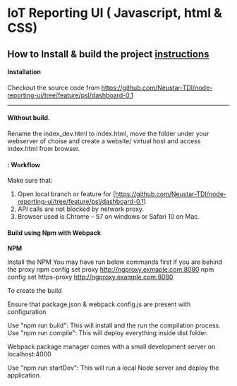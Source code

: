 # IoT Reporting UI ( Javascript, html & CSS)

How to Install & build the project [instructions](https://github.com/Neustar-TDI/node-reporting-ui)
---

#### Installation

Checkout the source code from https://github.com/Neustar-TDI/node-reporting-ui/tree/feature/psl/dashboard-0.1

---
#### Without build.

Rename the index_dev.html to index.html, move the folder under your webserver of choise and create a website/ virtual host and access index.html from browser.


#### : Workflow

Make sure that:
  1. Open local branch or feature for [https://github.com/Neustar-TDI/node-reporting-ui/tree/feature/psl/dashboard-0.1)
  2. API calls are not blocked by network proxy.
  2. Browser used is Chrome – 57 on windows or Safari 10 on Mac.
  
  
#### Build using Npm with Webpack

**NPM**

Install the NPM
You may have run below commands first if you are behind the proxy
npm config set proxy http://ngproxy.exmaple.com:8080
npm config set https-proxy http://ngproxy.example.com:8080

To create the build

Ensure that package.json & webpack.config.js are present with configuration

Use "npm run build": This will install and the run the compilation process. 
Use "npm run compile": This will deploy everything inside dist folder. 

Webpack package manager comes with a small development server on localhost:4000 

Use "npm run startDev": This will run a local Node server and deploy the application.
